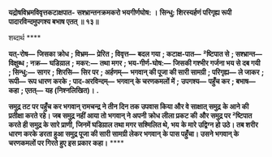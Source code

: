 **यद्रोषविभ्रमविवृत्तकटाक्षपात-** **सश्भ्रान्तनक्रमकरो भयगीर्णघोष: ।** **सिन्धु: शिरस्यर्हणं परिगृह्य रूपी** **पादारविन्दमुपगश्य बभाष एतत् ॥ १३॥** 

शब्दार्थ **** 

**यत्-रोष—** **जिसका क्रोध** **; विभ्रम—** **प्रेरित** **; विवृत्त—** **बदल गया** **; कटाक्ष-पात—** **²ष्टिपात से** **; सश्भ्रान्त—** **विक्षुब्ध** **; नक्र—** **घडिय़ाल** **;** **मकर:—** **तथा मगर** **; भय-गीर्ण-घोष:—** **जिसकी गश्भीर गर्जना भय से दब गयी** **; सिन्धु:—** **सागर** **; शिरसि—** **सिर पर** **; अर्हणम्—** **भगवान् की पूजा की सारी सामग्री** **; परिगृह्य—** **ले जाकर** **; रूपी—** **रूप धारण करके** **; पाद-अरविन्दम्—** **भगवान् के चरणकमलों में** **;** **उपगश्य—** **पहुँच कर** **; बभाष—** **कहा** **; एतत्—** **यह (निश्नलिखित)।** **.** 

**समुद्र तट पर पहुँच कर भगवान् रामचन्द्र ने तीन दिन तक उपवास किया और वे साक्षात् समुद्र** **के आने की प्रतीक्षा करते रहे। जब समुद्र नहीं आया तो भगवान् ने अपनी क्रोध लीला प्रकट की** **और समुद्र पर ²ष्टिपात करते ही समुद्र के सारे प्राणी, जिनमें घडिय़ाल तथा मगर सश्मिलित थे, भय** **के मारे उद्विग्न हो उठे। तब शरीर धारण करके डरता हुआ समुद्र पूजा की सारी सामग्री लेकर भगवान्** **के पास पहुँचा। उसने भगवान् के चरणकमलों पर गिरते हुए इस प्रकार कहा।** **** 